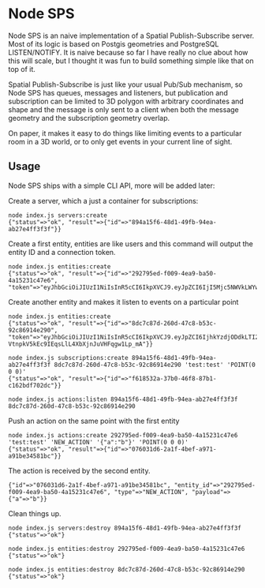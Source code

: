 # Node SPS

Node SPS is an naive implementation of a Spatial Publish-Subscribe server. Most of its logic is based on Postgis geometries and PostgreSQL LISTEN/NOTIFY. It is naive because so far I have really no clue about how this will scale, but I thought it was fun to build something simple like that on top of it.

Spatial Publish-Subscribe is just like your usual Pub/Sub mechanism, so Node SPS has queues, messages and listeners, but publication and subscription can be limited to 3D polygon with arbitrary coordinates and shape and the message is only sent to a client when both the message geometry and the subscription geometry overlap.

On paper, it makes it easy to do things like limiting events to a particular room in a 3D world, or to only get events in your current line of sight.

## Usage

Node SPS ships with a simple CLI API, more will be added later:


Create a server, which a just a container for subscriptions:
```
node index.js servers:create
{"status"=>"ok", "result"=>{"id"=>"894a15f6-48d1-49fb-94ea-ab27e4ff3f3f"}}
```


Create a first entity, entities are like users and this command will output the entity ID and a connection token.
```
node index.js entities:create
{"status"=>"ok", "result"=>{"id"=>"292795ed-f009-4ea9-ba50-4a15231c47e6", "token"=>"eyJhbGciOiJIUzI1NiIsInR5cCI6IkpXVCJ9.eyJpZCI6IjI5Mjc5NWVkLWYwMDktNGVhOS1iYTUwLTRhMTUyMzFjNDdlNiIsImlhdCI6MTU3NzYyOTQyMH0.CrFrA0W_uovpdWIDIOMjWX8bpAJM6YE4Msn4g0mwIvs"}}
```

Create another entity and makes it listen to events on a particular point
```
node index.js entities:create
{"status"=>"ok", "result"=>{"id"=>"8dc7c87d-260d-47c8-b53c-92c86914e290", "token"=>"eyJhbGciOiJIUzI1NiIsInR5cCI6IkpXVCJ9.eyJpZCI6IjhkYzdjODdkLTI2MGQtNDdjOC1iNTNjLTkyYzg2OTE0ZTI5MCIsImlhdCI6MTU3NzYyOTQyMH0.5LBB-VtnpkV5kEc9IEqsLlL4XbXjnJuVHFqgw1Lp_mA"}}

node index.js subscriptions:create 894a15f6-48d1-49fb-94ea-ab27e4ff3f3f 8dc7c87d-260d-47c8-b53c-92c86914e290 'test:test' 'POINT(0 0 0)'
{"status"=>"ok", "result"=>{"id"=>"f618532a-37b0-46f8-87b1-c162bdf702dc"}}

node index.js actions:listen 894a15f6-48d1-49fb-94ea-ab27e4ff3f3f 8dc7c87d-260d-47c8-b53c-92c86914e290
```

Push an action on the same point with the first entity
```
node index.js actions:create 292795ed-f009-4ea9-ba50-4a15231c47e6 'test:test' 'NEW_ACTION' '{"a":"b"}' 'POINT(0 0 0)'
{"status"=>"ok", "result"=>{"id"=>"076031d6-2a1f-4bef-a971-a91be34581bc"}}
```

The action is received by the second entity.
```
{"id"=>"076031d6-2a1f-4bef-a971-a91be34581bc", "entity_id"=>"292795ed-f009-4ea9-ba50-4a15231c47e6", "type"=>"NEW_ACTION", "payload"=>{"a"=>"b"}}
```

Clean things up.
```
node index.js servers:destroy 894a15f6-48d1-49fb-94ea-ab27e4ff3f3f
{"status"=>"ok"}

node index.js entities:destroy 292795ed-f009-4ea9-ba50-4a15231c47e6
{"status"=>"ok"}

node index.js entities:destroy 8dc7c87d-260d-47c8-b53c-92c86914e290
{"status"=>"ok"}
```